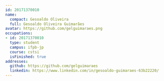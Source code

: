 ```yaml
---
id: 20171370010
name:
  compact: Gesoaldo Oliveira
  full: Gesoaldo Oliveira Guimarães
avatar: https://github.com/gelguimaraes.png
occupations:
- id: 20171370010
  type: student
  campus: ifpb-jp
  course: cstsi
  isFinished: true
addresses:
  github: https://github.com/gelguimaraes
  linkedin: https://www.linkedin.com/in/gesoaldo-guimaraes-63b22220/
---
```

